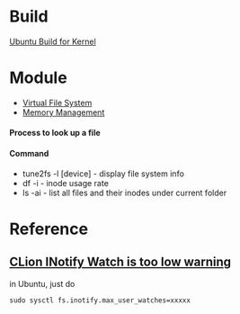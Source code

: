 # Build
[Ubuntu Build for Kernel](https://wiki.ubuntu.com/KernelTeam/GitKernelBuild)

# Module

* [Virtual File System](vfs/)
* [Memory Management]()

#### Process to look up a file

#### Command
* tune2fs -l [device] - display file system info 
* df -i - inode usage rate
* ls -ai - list all files and their inodes under current folder


# Reference
## [CLion INotify Watch is too low warning](https://confluence.jetbrains.com/display/IDEADEV/Inotify+Watches+Limit) 

in Ubuntu, just do

```shell
sudo sysctl fs.inotify.max_user_watches=xxxxx
```